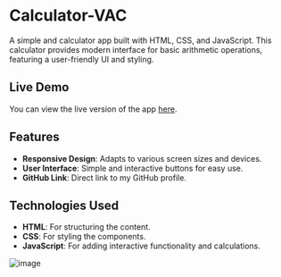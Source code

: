 # Calculator-VAC

A simple and calculator app built with HTML, CSS, and JavaScript. This calculator provides modern interface for basic arithmetic operations, featuring a user-friendly UI and styling.

## Live Demo

You can view the live version of the app [here](https://calculator-app-vac-web-dev.web.app).

## Features

- **Responsive Design**: Adapts to various screen sizes and devices.
- **User Interface**: Simple and interactive buttons for easy use.
- **GitHub Link**: Direct link to my GitHub profile.

## Technologies Used

- **HTML**: For structuring the content.
- **CSS**: For styling the components.
- **JavaScript**: For adding interactive functionality and calculations.

![image](https://github.com/user-attachments/assets/6c340b11-66fc-4595-8cd1-0be4c7602823)
